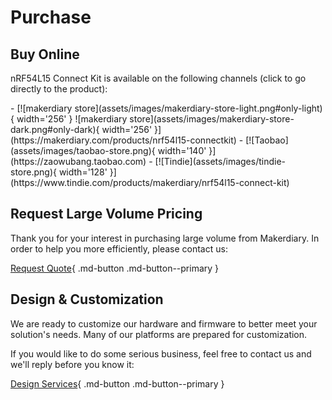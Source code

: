 # Purchase

## Buy Online

nRF54L15 Connect Kit is available on the following channels (click to go directly to the product):

<div class="grid cards" markdown>
- [![makerdiary store](assets/images/makerdiary-store-light.png#only-light){ width='256' } ![makerdiary store](assets/images/makerdiary-store-dark.png#only-dark){ width='256' }](https://makerdiary.com/products/nrf54l15-connectkit)
- [![Taobao](assets/images/taobao-store.png){ width='140' }](https://zaowubang.taobao.com)
- [![Tindie](assets/images/tindie-store.png){ width='128' }](https://www.tindie.com/products/makerdiary/nrf54l15-connect-kit)
</div>

## Request Large Volume Pricing

Thank you for your interest in purchasing large volume from Makerdiary. In order to help you more efficiently, please contact us:

[Request Quote](https://makerdiary.com/pages/contact-us){ .md-button .md-button--primary }

## Design & Customization

We are ready to customize our hardware and firmware to better meet your solution's needs. Many of our platforms are prepared for customization.

If you would like to do some serious business, feel free to contact us and we'll reply before you know it:

[Design Services](https://makerdiary.com/pages/contact-us){ .md-button .md-button--primary }
